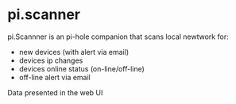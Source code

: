 # pi.scanner

pi.Scannner is an pi-hole companion that scans local newtwork for: 
 
 * new devices (with alert via email)
 * devices ip changes
 * devices online status (on-line/off-line)
 * off-line alert via email
 
 Data presented in the web UI
 

